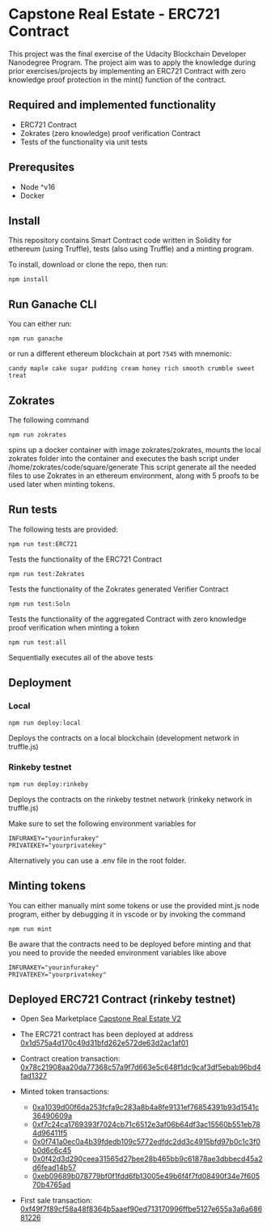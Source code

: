 # Capstone Real Estate - ERC721 Contract

This project was the final exercise of the Udacity Blockchain Developer Nanodegree Program. The project aim was to apply the knowledge  during prior exercises/projects by implementing an ERC721 Contract with zero knowledge proof protection in the mint() function of the contract.

## Required and implemented functionality
- ERC721 Contract
- Zokrates (zero knowledge) proof verification Contract
- Tests of the functionality via unit tests

## Prerequsites
- Node ^v16
- Docker

## Install

This repository contains Smart Contract code written in Solidity for ethereum (using Truffle), tests (also using Truffle) and a minting program.

To install, download or clone the repo, then run:

`npm install`


## Run Ganache CLI

You can either run:

`npm run ganache`

or run a different ethereum blockchain at port `7545` with mnemonic: 

`candy maple cake sugar pudding cream honey rich smooth crumble sweet treat`

## Zokrates
The following command
```
npm run zokrates
```
spins up a docker container with image zokrates/zokrates, mounts the local zokrates folder into the container and executes the bash script under /home/zokrates/code/square/generate
This script generate all the needed files to use Zokrates in an ethereum environment, along with 5 proofs to be used later when minting tokens.
## Run tests

The following tests are provided:

```
npm run test:ERC721
```
Tests the functionality of the ERC721 Contract

```
npm run test:Zokrates
```
Tests the functionality of the Zokrates generated Verifier Contract

```
npm run test:Soln
```
Tests the functionality of the aggregated Contract with zero knowledge proof verification when minting a token

```
npm run test:all
```
Sequentially executes all of the above tests 

## Deployment

### Local
```
npm run deploy:local
```
Deploys the contracts on a local blockchain (development network in truffle.js) 

### Rinkeby testnet
```
npm run deploy:rinkeby
```
Deploys the contracts on the rinkeby testnet network (rinkeky network in truffle.js) 

Make sure to set the following environment variables for 
```
INFURAKEY="yourinfurakey"
PRIVATEKEY="yourprivatekey"
```
Alternatively you can use a .env file in the root folder.

## Minting tokens

You can either manually mint some tokens or use the provided mint.js node program, either by debugging it in vscode or by invoking the command
```
npm run mint
```
Be aware that the contracts need to be deployed before minting and that you need to provide the needed environment variables like above
```
INFURAKEY="yourinfurakey"
PRIVATEKEY="yourprivatekey"
```

## Deployed ERC721 Contract (rinkeby testnet)

- Open Sea Marketplace [Capstone Real Estate V2](https://testnets.opensea.io/collection/capstone-real-estate-v2-1)

- The ERC721 contract has been deployed at address [0x1d575a4d170c49d31bfd262e572de63d2ac1af01](https://rinkeby.etherscan.io/address/0x1d575a4d170c49d31bfd262e572de63d2ac1af01)

- Contract creation transaction: [0x78c21908aa20da77368c57a9f7d663e5c648f1dc9caf3df5ebab96bd4fad1327](https://rinkeby.etherscan.io/tx/0x78c21908aa20da77368c57a9f7d663e5c648f1dc9caf3df5ebab96bd4fad1327)

- Minted token transactions:
	- [0xa1039d00f6da253fcfa9c283a8b4a8fe9131ef76854391b93d1541c36490609a](https://rinkeby.etherscan.io/tx/0xa1039d00f6da253fcfa9c283a8b4a8fe9131ef76854391b93d1541c36490609a)
	- [0xf7c24ca1769393f7024cb71c6512e3af06b64df3ac15560b551eb784d96411f5](https://rinkeby.etherscan.io/tx/0xf7c24ca1769393f7024cb71c6512e3af06b64df3ac15560b551eb784d96411f5)
	- [0x0f741a0ec0a4b39fdedb109c5772edfdc2dd3c4915bfd97b0c1c3f0b0d6c6c45](https://rinkeby.etherscan.io/tx/0x0f741a0ec0a4b39fdedb109c5772edfdc2dd3c4915bfd97b0c1c3f0b0d6c6c45)
	- [0x0f42d3d290ceea31565d27bee28b465bb9c61878ae3dbbecd45a2d6fead14b57](https://rinkeby.etherscan.io/tx/0x0f42d3d290ceea31565d27bee28b465bb9c61878ae3dbbecd45a2d6fead14b57)
	- [0xeb09689b078779bf0f1fdd6fb13005e49b6f4f7fd08490f34e7f60570b4765ad](https://rinkeby.etherscan.io/tx/0xeb09689b078779bf0f1fdd6fb13005e49b6f4f7fd08490f34e7f60570b4765ad)

- First sale transaction: [0xf49f7f89cf58a48f8364b5aaef90ed713170996ffbe5127e655a3a6a68681226](https://rinkeby.etherscan.io/tx/0xf49f7f89cf58a48f8364b5aaef90ed713170996ffbe5127e655a3a6a68681226)



